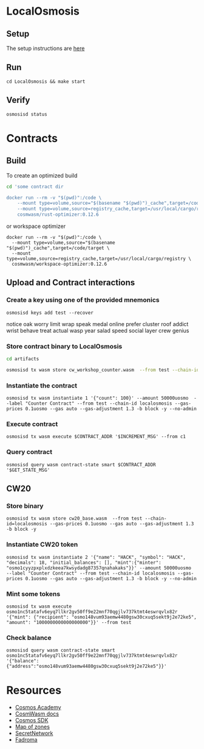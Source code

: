 # LocalOsmosis
## Setup
The setup instructions are [here](https://docs.osmosis.zone/developing/tools/localosmosis.html#what-is-localosmosis)
## Run
```
cd LocalOsmosis && make start
```
## Verify
```
osmosisd status
```

# Contracts
## Build
To create an optimized build
```bash
cd 'some contract dir

docker run --rm -v "$(pwd)":/code \
    --mount type=volume,source="$(basename "$(pwd)")_cache",target=/code/target \
    --mount type=volume,source=registry_cache,target=/usr/local/cargo/registry \
    cosmwasm/rust-optimizer:0.12.6
```
or workspace optimizer
```
docker run --rm -v "$(pwd)":/code \
  --mount type=volume,source="$(basename "$(pwd)")_cache",target=/code/target \
  --mount type=volume,source=registry_cache,target=/usr/local/cargo/registry \
  cosmwasm/workspace-optimizer:0.12.6
```
## Upload and Contract interactions
### Create a key using one of the provided mnemonics
```
osmosisd keys add test --recover
```
notice oak worry limit wrap speak medal online prefer cluster roof addict wrist behave treat actual wasp year salad speed social layer crew genius

### Store contract binary to LocalOsmosis
```bash
cd artifacts

osmosisd tx wasm store cw_workshop_counter.wasm  --from test --chain-id=localosmosis --gas-prices 0.1uosmo --gas auto --gas-adjustment 1.3 -b block -y
```


### Instantiate the contract
```
osmosisd tx wasm instantiate 1 '{"count": 100}' --amount 50000uosmo  --label "Counter Contract" --from test --chain-id localosmosis --gas-prices 0.1uosmo --gas auto --gas-adjustment 1.3 -b block -y --no-admin
```


### Execute contract
```
osmosisd tx wasm execute $CONTRACT_ADDR '$INCREMENT_MSG' --from c1
```

### Query contract
```
osmosisd query wasm contract-state smart $CONTRACT_ADDR '$GET_STATE_MSG'
```

## CW20
### Store binary
```
osmosisd tx wasm store cw20_base.wasm  --from test --chain-id=localosmosis --gas-prices 0.1uosmo --gas auto --gas-adjustment 1.3 -b block -y
```

### Instantiate CW20 token
```
osmosisd tx wasm instantiate 2 '{"name": "HACK", "symbol": "HACK", "decimals": 18, "initial_balances": [], "mint":{"minter": "osmo1cyyzpxplxdzkeea7kwsydadg87357qnahakaks"}}' --amount 50000uosmo  --label "Counter Contract" --from test --chain-id localosmosis --gas-prices 0.1uosmo --gas auto --gas-adjustment 1.3 -b block -y --no-admin
```

### Mint some tokens
```
osmosisd tx wasm execute osmo1nc5tatafv6eyq7llkr2gv50ff9e22mnf70qgjlv737ktmt4eswrqvlx82r '{"mint": {"recipient": "osmo148vum93aemw4480gsw30cxuq5sekt9j2e72ke5", "amount": "1000000000000000000"}}' --from test
```

### Check balance
```
osmosisd query wasm contract-state smart osmo1nc5tatafv6eyq7llkr2gv50ff9e22mnf70qgjlv737ktmt4eswrqvlx82r '{"balance": {"address":"osmo148vum93aemw4480gsw30cxuq5sekt9j2e72ke5"}}'
```

# Resources
 - [Cosmos Academy](https://cosmos-network.gitbooks.io/cosmos-academy/content/)
 - [CosmWasm docs](https://docs.cosmwasm.com/docs/1.0/)
 - [Cosmos SDK](https://docs.cosmos.network/master/intro/overview.html)
 - [Map of zones](https://mapofzones.com/?testnet=false&period=24&tableOrderBy=ibcVolume&tableOrderSort=desc)
 - [SecretNetwork](https://scrt.network/developers)
 - [Fadroma](https://github.com/hackbg/fadroma)
